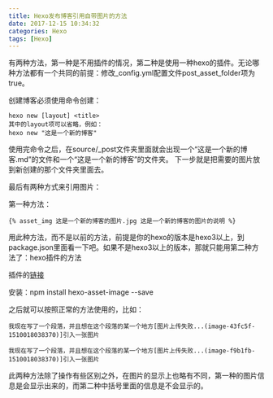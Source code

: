 ```yaml
---
title: Hexo发布博客引用自带图片的方法
date: 2017-12-15 10:34:32
categories: Hexo
tags: [Hexo]
---
```

有两种方法，第一种是不用插件的情况，第二种是使用一种hexo的插件。无论哪种方法都有一个共同的前提：修改_config.yml配置文件post_asset_folder项为true。

创建博客必须使用命令创建：
```
hexo new [layout] <title>
其中的layout项可以省略，例如：
hexo new "这是一个新的博客"
```
使用完命令之后，在source/_post文件夹里面就会出现一个“这是一个新的博客.md”的文件和一个“这是一个新的博客”的文件夹。
下一步就是把需要的图片放到新创建的那个文件夹里面去。

最后有两种方式来引用图片：
<!-- more -->

第一种方法：
```
{% asset_img 这是一个新的博客的图片.jpg 这是一个新的博客的图片的说明 %}

```
用此种方法，而不是以前的![]()方法，前提是你的hexo的版本是hexo3以上，到package.json里面看一下吧。如果不是hexo3以上的版本，那就只能用第二种方法了：hexo插件的方法

插件的[链接](https://github.com/CodeFalling/hexo-asset-image)

安装：npm install hexo-asset-image --save

之后就可以按照正常的方法使用的，比如：
```
我现在写了一个段落，并且想在这个段落的某一个地方[图片上传失败...(image-43fc5f-1510018038370)]引入一张图片
```

```
我现在写了一个段落，并且想在这个段落的某一个地方[图片上传失败...(image-f9b1fb-1510018038370)]引入一张图片
```

此两种方法除了操作有些区别之外，在图片的显示上也略有不同，第一种的图片信息是会显示出来的，而第二种中括号里面的信息是不会显示的。
